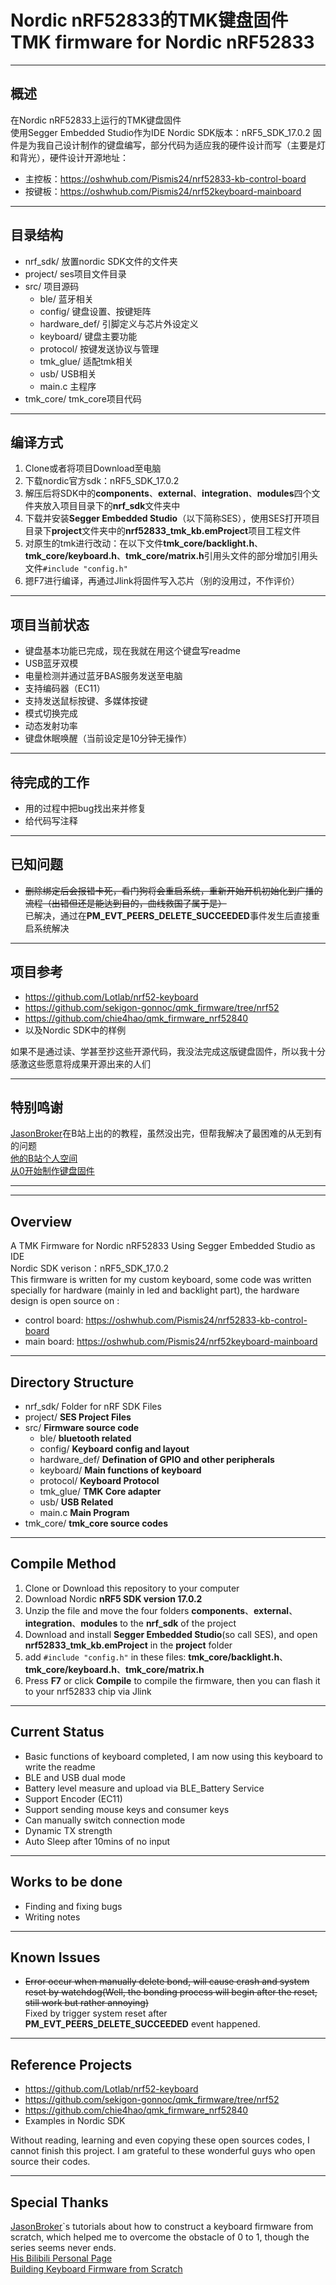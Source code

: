 # Nordic nRF52833的TMK键盘固件</br>TMK firmware for Nordic nRF52833

- - -  

## 概述

在Nordic nRF52833上运行的TMK键盘固件  
使用Segger Embedded Studio作为IDE
Nordic SDK版本：nRF5_SDK_17.0.2
固件是为我自己设计制作的键盘编写，部分代码为适应我的硬件设计而写（主要是灯和背光），硬件设计开源地址：

* 主控板：https://oshwhub.com/Pismis24/nrf52833-kb-control-board
* 按键板：https://oshwhub.com/Pismis24/nrf52keyboard-mainboard

- - -

## 目录结构

* nrf_sdk/ 放置nordic SDK文件的文件夹  
* project/ ses项目文件目录  
* src/ 项目源码  
  * ble/ 蓝牙相关  
  * config/ 键盘设置、按键矩阵  
  * hardware_def/ 引脚定义与芯片外设定义  
  * keyboard/ 键盘主要功能  
  * protocol/ 按键发送协议与管理
  * tmk_glue/ 适配tmk相关  
  * usb/ USB相关
  * main.c 主程序
* tmk_core/ tmk_core项目代码  

- - -

## 编译方式

1. Clone或者将项目Download至电脑  
2. 下载nordic官方sdk：nRF5_SDK_17.0.2  
3. 解压后将SDK中的**components**、**external**、**integration**、**modules**四个文件夹放入项目目录下的**nrf_sdk**文件夹中  
4. 下载并安装**Segger Embedded Studio**（以下简称SES），使用SES打开项目目录下**project**文件夹中的**nrf52833_tmk_kb.emProject**项目工程文件
5. 对原生的tmk进行改动：在以下文件**tmk_core/backlight.h**、**tmk_core/keyboard.h**、**tmk_core/matrix.h**引用头文件的部分增加引用头文件`#include "config.h"`
6. 摁F7进行编译，再通过Jlink将固件写入芯片（别的没用过，不作评价）  

- - -

## 项目当前状态

* 键盘基本功能已完成，现在我就在用这个键盘写readme  
* USB蓝牙双模
* 电量检测并通过蓝牙BAS服务发送至电脑  
* 支持编码器（EC11）  
* 支持发送鼠标按键、多媒体按键  
* 模式切换完成
* 动态发射功率
* 键盘休眠唤醒（当前设定是10分钟无操作）

- - -

## 待完成的工作

* 用的过程中把bug找出来并修复
* 给代码写注释

- - -

## 已知问题

* ~~删除绑定后会报错卡死，看门狗将会重启系统，重新开始开机初始化到广播的流程（出错但还是能达到目的，曲线救国了属于是）~~  
  已解决，通过在**PM_EVT_PEERS_DELETE_SUCCEEDED**事件发生后直接重启系统解决

- - -

## 项目参考
* https://github.com/Lotlab/nrf52-keyboard
* https://github.com/sekigon-gonnoc/qmk_firmware/tree/nrf52
* https://github.com/chie4hao/qmk_firmware_nrf52840
* 以及Nordic SDK中的样例  

如果不是通过读、学甚至抄这些开源代码，我没法完成这版键盘固件，所以我十分感激这些愿意将成果开源出来的人们

- - -

## 特别鸣谢

[JasonBroker](https://github.com/Jasonbroker)在B站上出的的教程，虽然没出完，但帮我解决了最困难的从无到有的问题  
[他的B站个人空间](https://space.bilibili.com/95393302)  
[从0开始制作键盘固件](https://www.bilibili.com/video/BV11X4y1w7Cr)

- - -
- - -

## Overview

A TMK Firmware for Nordic nRF52833
Using Segger Embedded Studio as IDE  
Nordic SDK verison：nRF5_SDK_17.0.2  
This firmware is written for my custom keyboard, some code was written specially for hardware (mainly in led and backlight part), the hardware design is open source on :  

* control board: https://oshwhub.com/Pismis24/nrf52833-kb-control-board
* main board: https://oshwhub.com/Pismis24/nrf52keyboard-mainboard

- - -

## Directory Structure

* nrf_sdk/ Folder for nRF SDK Files
* project/ **SES Project Files**  
* src/ **Firmware source code**  
  * ble/ **bluetooth related**  
  * config/ **Keyboard config and layout**  
  * hardware_def/ **Defination of GPIO and other peripherals**  
  * keyboard/ **Main functions of keyboard**  
  * protocol/ **Keyboard Protocol**
  * tmk_glue/ **TMK Core adapter**  
  * usb/ **USB Related**
  * main.c **Main Program**
* tmk_core/ **tmk_core source codes**  

- - -

## Compile Method

1. Clone or Download this repository to your computer
2. Download Nordic **nRF5 SDK version 17.0.2**
3. Unzip the file and move the four folders **components**、**external**、**integration**、**modules** to the **nrf_sdk** of the project
4. Download and install **Segger Embedded Studio**(so call SES), and open **nrf52833_tmk_kb.emProject** in the **project** folder
5. add `#include "config.h"` in these files: **tmk_core/backlight.h**、**tmk_core/keyboard.h**、**tmk_core/matrix.h**  
6. Press **F7** or click **Compile** to compile the firmware, then you can flash it to your nrf52833 chip via Jlink

- - -

## Current Status

* Basic functions of keyboard completed, I am now using this keyboard to write the readme
* BLE and USB dual mode  
* Battery level measure and upload via BLE_Battery Service
* Support Encoder (EC11)
* Support sending mouse keys and consumer keys
* Can manually switch connection mode  
* Dynamic TX strength
* Auto Sleep after 10mins of no input

- - -

## Works to be done

* Finding and fixing bugs
* Writing notes
  
- - -

## Known Issues

* ~~Error occur when manually delete bond, will cause crash and system reset by watchdog(Well, the bonding process will begin after the reset, still work but rather annoying)~~  
  Fixed by trigger system reset after **PM_EVT_PEERS_DELETE_SUCCEEDED** event happened.

- - -

## Reference Projects

* https://github.com/Lotlab/nrf52-keyboard
* https://github.com/sekigon-gonnoc/qmk_firmware/tree/nrf52
* https://github.com/chie4hao/qmk_firmware_nrf52840
* Examples in Nordic SDK

Without reading, learning and even copying these open sources codes, I cannot finish this project. I am grateful to these wonderful guys who open source their codes.  

- - -

## Special Thanks

[JasonBroker](https://github.com/Jasonbroker)`s tutorials about how to construct a keyboard firmware from scratch, which helped me to overcome the obstacle of 0 to 1, though the series seems never ends.  
[His Bilibili Personal Page](https://space.bilibili.com/95393302)  
[Building Keyboard Firmware from Scratch](https://www.bilibili.com/video/BV11X4y1w7Cr)  
